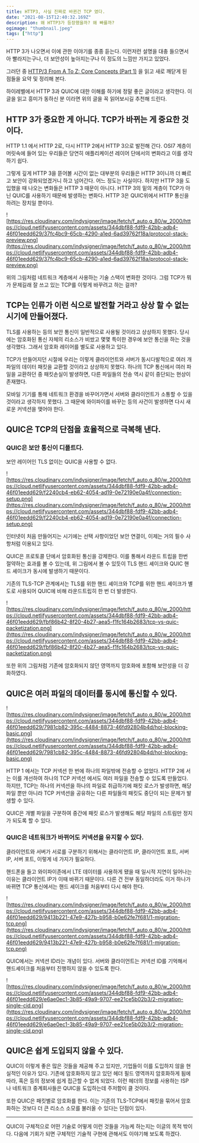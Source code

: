 ```yaml
---
title: HTTP3, 사실 진짜로 바뀐건 TCP 였다.
date: "2021-08-15T12:40:32.169Z"
description: 왜 HTTP3가 등장했을까? 왜 빠를까?
ogimage: "thumbnail.jpeg"
tags: ["http"]
---
```


HTTP 3가 나오면서 이에 관한 이야기를 종종 듣는다. 이런저런 설명을 대충 들으면서 아 빨라지는구나, 더 보안성이 높아지는구나 이 정도의 느낌만 가지고 있었다.

그러던 중 [HTTP/3 From A To Z: Core Concepts (Part 1)](https://www.smashingmagazine.com/2021/08/http3-core-concepts-part1/) 을 읽고 새로 깨닫게 된 점들을 요약 및 정리해 본다.

하이레벨에서 HTTP 3과 QUIC에 대한 이해를 하기에 정말 좋은 글이라고 생각한다. 이 글을 읽고 흥미가 동하신 분 이라면 위의 글을 꼭 읽어보시길 추천해 드린다.

## HTTP 3가 중요한 게 아니다. TCP가 바뀌는 게 중요한 것이다.

HTTP 1.1 에서 HTTP 2로, 다시 HTTP 2에서 HTTP 3으로 발전해 간다. OSI7 계층이 머릿속에 들어 있는 우리들은 당연히 애플리케이션 레이어 단에서의 변화라고 이를 생각하기 쉽다.

그렇게 깊게 HTTP 3을 뜯어볼 시간이 없는 대부분의 우리들은 HTTP 3이니까 더 빠르고 보안이 강화되었겠거니 하고 넘어간다. 어느 정도는 사실이다. 하지만 HTTP 3을 도입했을 때 나오는 변화들은 HTTP 3 때문이 아니다. HTTP 3의 밑의 계층이 TCP가 아닌 QUIC를 사용하기 때문에 발생하는 변화다. HTTP 3은 QUIC위에서 HTTP 통신을 하려는 장치일 뿐이다.

![https://res.cloudinary.com/indysigner/image/fetch/f_auto,q_80/w_2000/https://cloud.netlifyusercontent.com/assets/344dbf88-fdf9-42bb-adb4-46f01eedd629/37fc4bc9-65cb-4290-a1ed-6ad39762f18a/protocol-stack-preview.png](https://res.cloudinary.com/indysigner/image/fetch/f_auto,q_80/w_2000/https://cloud.netlifyusercontent.com/assets/344dbf88-fdf9-42bb-adb4-46f01eedd629/37fc4bc9-65cb-4290-a1ed-6ad39762f18a/protocol-stack-preview.png)

위의 그림처럼 네트워크 계층에서 사용하는 기술 스택이 변화한 것이다. 그럼 TCP가 뭐가 문제길래 잘 쓰고 있는 TCP를 이렇게 바꾸려고 하는 걸까?

## TCP는 인류가 이런 식으로 발전할 거라고 상상 할 수 없는 시기에 만들어졌다.

TLS를 사용하는 등의 보안 통신이 일반적으로 사용될 것이라고 상상하지 못했다. 당시에는 암호화된 통신 자체의 리소스가 비쌌고 몇몇 특이한 경우에 보안 통신을 하는 것을 생각했다. 그래서 암호화 레이어를 별도로 사용하고 있다.

TCP가 만들어지던 시절에 우리는 이렇게 클라이언트와 서버가 동시다발적으로 여러 개 파일의 데이터 패킷을 교환할 것이라고 상상하지 못했다. 하나의 TCP 통신에서 여러 파일을 교환하던 중 패킷손실이 발생하면, 다른 파일들의 전송 역시 같이 중단되는 현상이 존재했다.

모바일 기기를 통해 네트워크 환경을 바꾸어가면서 서버와 클라이언트가 소통할 수 있을 것이라고 생각하지 못했다. 그 때문에 와이파이를 바꾸는 등의 사건이 발생하면 다시 새로운 커넥션을 맺어야 한다.

## QUIC은 TCP의 단점을 효율적으로 극복해 낸다.

### QUIC은 보안 통신이 디폴트다.

보안 레이어인 TLS 없이는 QUIC을 사용할 수 없다.

![https://res.cloudinary.com/indysigner/image/fetch/f_auto,q_80/w_2000/https://cloud.netlifyusercontent.com/assets/344dbf88-fdf9-42bb-adb4-46f01eedd629/f2240cb4-eb62-4054-ad19-0e72190e0a4f/connection-setup.png](https://res.cloudinary.com/indysigner/image/fetch/f_auto,q_80/w_2000/https://cloud.netlifyusercontent.com/assets/344dbf88-fdf9-42bb-adb4-46f01eedd629/f2240cb4-eb62-4054-ad19-0e72190e0a4f/connection-setup.png)

인터넷이 처음 만들어지는 시기에는 선택 사항이었던 보안 연결이, 이제는 거의 필수 사항처럼 이용되고 있다.

QUIC은 프로토콜 단에서 암호화된 통신을 강제한다. 이를 통해서 라운드 트립을 한번 절약하는 효과를 볼 수 있는데, 위 그림에서 볼 수 있듯이 TLS 핸드 셰이크와 QUIC 핸드 셰이크가 동시에 발생하기 때문이다.

기존의 TLS-TCP 관계에서는 TLS를 위한 핸드 셰이크와 TCP를 위한 핸드 셰이크가 별도로 사용되어 QUIC에 비해 라운드트립히 한 번 더 발생한다.

![https://res.cloudinary.com/indysigner/image/fetch/f_auto,q_80/w_2000/https://cloud.netlifyusercontent.com/assets/344dbf88-fdf9-42bb-adb4-46f01eedd629/fbf86b42-8f20-4b27-aea5-f1fc164b2683/tcp-vs-quic-packetization.png](https://res.cloudinary.com/indysigner/image/fetch/f_auto,q_80/w_2000/https://cloud.netlifyusercontent.com/assets/344dbf88-fdf9-42bb-adb4-46f01eedd629/fbf86b42-8f20-4b27-aea5-f1fc164b2683/tcp-vs-quic-packetization.png)

또한 위의 그림처럼 기존에 암호화되지 않던 영역까지 암호화에 포함해 보안성을 더 강화하였다.

## QUIC은 여러 파일의 데이터를 동시에 통신할 수 있다.

![https://res.cloudinary.com/indysigner/image/fetch/f_auto,q_80/w_2000/https://cloud.netlifyusercontent.com/assets/344dbf88-fdf9-42bb-adb4-46f01eedd629/7981cb82-395c-4484-8873-46fd92804b4d/hol-blocking-basic.png](https://res.cloudinary.com/indysigner/image/fetch/f_auto,q_80/w_2000/https://cloud.netlifyusercontent.com/assets/344dbf88-fdf9-42bb-adb4-46f01eedd629/7981cb82-395c-4484-8873-46fd92804b4d/hol-blocking-basic.png)

HTTP 1 에서는 TCP 커넥션 한 번에 하나의 파일밖에 전송할 수 없었다. HTTP 2에 서는 이를 개선하여 하나의 TCP 커넥션 에서도 여러 파일을 전송할 수 있도록 만들었다. 하지만, TCP는 하나의 커넥션을 하나의 파일로 취급하기에 패킷 로스가 발생하면, 해당 파일 뿐만 아니라 TCP 커넥션을 공유하는 다른 파일들의 패킷도 중단이 되는 문제가 발생할 수 있다.

QUIC은 개별 파일을 구분하여 중간에 패킷 로스가 발생해도 해당 파일의 스트림만 정지가 되도록 할 수 있다.

### QUIC은 네트워크가 바뀌어도 커넥션을 유지할 수 있다.

클라이언트와 서버가 서로를 구분하기 위해서는 클라이언트 IP, 클라이언트 포트, 서버 IP, 서버 포트, 이렇게 네 가지가 필요하다.

핸드폰을 들고 와이파이존에서 LTE 데이터를 사용하게 됐을 때 일시적 지연이 일어나는 이유는 클라이언트 IP가 이때 바뀌기 때문이다. 다른 건 전부 동일하더라도 이거 하나가 바뀌면 TCP 통신에서는 핸드 셰이크를 처음부터 다시 해야 한다.

![https://res.cloudinary.com/indysigner/image/fetch/f_auto,q_80/w_2000/https://cloud.netlifyusercontent.com/assets/344dbf88-fdf9-42bb-adb4-46f01eedd629/9413b221-47e9-427b-b958-b0e62fe7f681/1-migration-tcp.png](https://res.cloudinary.com/indysigner/image/fetch/f_auto,q_80/w_2000/https://cloud.netlifyusercontent.com/assets/344dbf88-fdf9-42bb-adb4-46f01eedd629/9413b221-47e9-427b-b958-b0e62fe7f681/1-migration-tcp.png)

QUIC에서는 커넥션 ID라는 개념이 있다. 서버와 클라이언트는 커넥션 ID를 기억해서 핸드셰이크를 처음부터 진행하지 않을 수 있도록 한다.

![https://res.cloudinary.com/indysigner/image/fetch/f_auto,q_80/w_2000/https://cloud.netlifyusercontent.com/assets/344dbf88-fdf9-42bb-adb4-46f01eedd629/e6ae0ec1-3b85-49a9-9707-ee21ce5b02b3/2-migration-single-cid.png](https://res.cloudinary.com/indysigner/image/fetch/f_auto,q_80/w_2000/https://cloud.netlifyusercontent.com/assets/344dbf88-fdf9-42bb-adb4-46f01eedd629/e6ae0ec1-3b85-49a9-9707-ee21ce5b02b3/2-migration-single-cid.png)

## QUIC은 쉽게 도입되지 않을 수 있다.

QUIC이 이렇게 좋은 많은 것들을 제공해 주고 있지만, 기업들이 이를 도입하지 않을 현실적인 이유가 있다. 기존에 암호화하지 않고 있던 헤더 필드 영역까지 암호화하게 됨에 따라, 혹은 등의 정보에 쉽게 접근할 수 없게 되었다. 이런 헤더의 정보를 사용하는 ISP나 네트워크 중계회사들은 QUIC을 도입하는데 주저함이 클 것이다.

또한 QUIC은 패킷별로 암호화를 한다. 이는 기존의 TLS-TCP에서 패킷을 묶어서 암호화하는 것보다 더 큰 리소스 소모를 불러올 수 있다는 단점이 있다.

---

QUIC이 구체적으로 어떤 기술로 어떻게 이런 것들을 가능케 하는지는 이글의 목적 밖이다. 다음에 기회가 되면 구체적인 기술적 구현에 관해서도 이야기해 보도록 하겠다.
